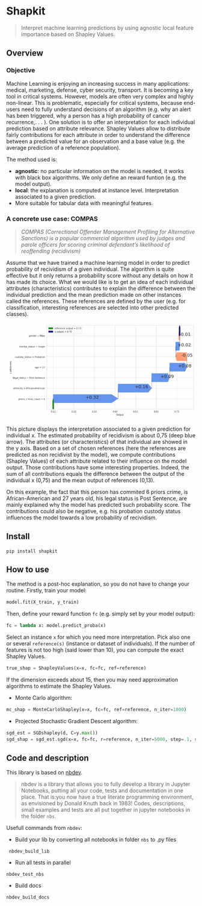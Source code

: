 # Shapkit
> Interpret machine learning predictions by using agnostic local feature importance based on Shapley Values. 


## Overview

### Objective

Machine Learning is enjoying an increasing success in many applications: medical, marketing, defense, cyber security, transport. It is becoming a key tool in critical systems. However, models are often very complex and highly non-linear. This is problematic, especially for critical systems, because end-users need to fully understand decisions of an algorithm (e.g. why an alert has been triggered, why a person has a high probability of cancer recurrence,. . . ). One solution is to offer an interpretation for each individual prediction based on attribute relevance. Shapley Values allow to distribute fairly contributions for each attribute in order to understand the difference between a predicted value for an observation and a base value (e.g. the average prediction of a reference population).

The method used is:
* **agnostic**: no particular information on the model is needed, it works with black box algorithms. We only define an reward funtion (e.g. the model output).
* **local**: the explanation is computed at instance level. Interpretation associated to a given prediction.
* More suitable for tabular data with meaningful features.

### A concrete use case: COMPAS

> *COMPAS (Correctional Offender Management Profiling for Alternative Sanctions) is a popular commercial algorithm used by judges and parole officers for scoring criminal defendant’s likelihood of reoffending (recidivism)*

Assume that we have trained a machine learning model in order to predict probability of recividism of a given individual. The algorithm is quite effective but it only returns a probability score without any details on how it has made its choice.
What we would like is to get an idea of each individual attributes (characteristics) contributes to explain the difference between the individual prediction and the mean prediction made on other instances called the references. These references are defined by the user (e.g. for classification, interesting references are selected into other predicted classes).

<img alt="Exporting from nbdev" width="700" caption="On this example, the fact that this person has commited 6 priors crime, is African-American and 27 years old, his legal status is Post Sentence, are mainly explained why the model has predicted such probability score. The contributions could also be negative, e.g. his probation custody status influences the model towards a low probability of recividism." src="nbs/images/shap_readme_illustration.png">

This picture displays the interpretation associated to a given prediction for individual x. The estimated probability of recidivism is about 0,75 (deep blue arrow). The attributes (or characteristics) of that individual are showed in the y axis. Based on a set of chosen references (here the references are predicted as non recidivist by the model), we compute contributions (Shapley Values) of each attribute related to their influence on the model output. 
Those contributions have some interesting properties. Indeed, the sum of all contributions equals the difference between the output of the individual x (0,75) and the mean output of references (0,13).

On this example, the fact that this person has commited 6 priors crime, is African-American and 27 years old, his legal status is Post Sentence, are mainly explained why the model has predicted such probability score. The contributions could also be negative, e.g. his probation custody status influences the model towards a low probability of recividism.

## Install

```
pip install shapkit
```

## How to use

The method is a post-hoc explanation, so you do not have to change your routine. Firstly, train your model:
```python
model.fit(X_train, y_train)
```

Then, define your reward function `fc` (e.g. simply set by your model output):
```python
fc = lambda x: model.predict_proba(x)
```

Select an instance `x` for which you need more interpretation. Pick also one or several `reference(s)` (instance or dataset of individuals). 
If the number of features is not too high (said lower than 10), you can compute the exact Shapley Values.
```python
true_shap = ShapleyValues(x=x, fc=fc, ref=reference)
```

If the dimension exceeds about 15, then you may need approximation algorithms to estimate the Shapley Values. 

* Monte Carlo algorithm:

```python
mc_shap = MonteCarloShapley(x=x, fc=fc, ref=reference, n_iter=1000)
```


* Projected Stochastic Gradient Descent algorithm:

```python
sgd_est = SGDshapley(d, C=y.max())
sgd_shap = sgd_est.sgd(x=x, fc=fc, r=reference, n_iter=5000, step=.1, step_type="sqrt")
```

## Code and description

This library is based on [nbdev](http://nbdev.fast.ai/).
> nbdev is a library that allows you to fully develop a library in Jupyter Notebooks, putting all your code, tests and documentation in one place. That is:you now have a true literate programming environment, as envisioned by Donald Knuth back in 1983!
Codes, descriptions, small examples and tests are all put together in jupyter notebooks in the folder `nbs`.

Usefull commands from `nbdev`:

* Build your lib by converting all notebooks in folder `nbs` to .py files
```
 nbdev_build_lib
```


* Run all tests in parallel
```
nbdev_test_nbs
```


* Build docs
```
nbdev_build_docs
```
